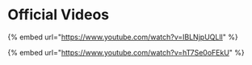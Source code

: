 # Official Videos

{% embed url="https://www.youtube.com/watch?v=IBLNjpUQLlI" %}

{% embed url="https://www.youtube.com/watch?v=hT7Se0oFEkU" %}

